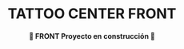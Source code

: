 <h1 align="center"> TATTOO CENTER FRONT</h1>

<h4 align="center">
🚧 FRONT Proyecto en construcción 🚧
</h4>
